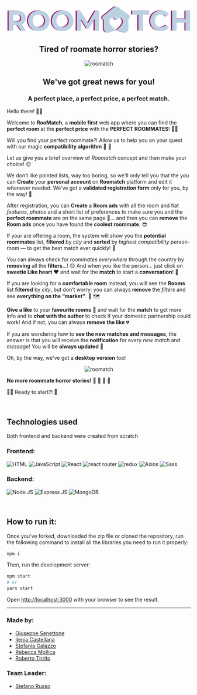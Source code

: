 <p align="center">
  <img src="./src/libs/img/logo-read-me.png" alt="roomatch" width=500/>
</p>

<h2 align="center">Tired of roomate horror stories? </h2>

<p align="center">
  <img src="https://res.cloudinary.com/db46klhlo/image/upload/v1645814655/mobile-mockup.png" alt="roomatch" />
</p>

<h2 align="center">We've got great news for you!</h2>

<h3 align="center"><b>A perfect place, a perfect price, a perfect match.</b></h3>

Hello there! 👋🏻

Welcome to <b>RooMatch</b>, a <b>mobile first</b> web app where you can find the <b>perfect room</b> at the <b>perfect price</b> with the <b>PERFECT ROOMMATES</b>! 🤙🏻

Will you find your perfect roommate?! Allow us to help you on your quest with our magic <b>compatibility algorithm</b> 🔮 👀

Let us give you a brief overview of <i>Roomatch</i> concept and then make your choice! 🙃

We don’t like pointed lists, way too boring, so we'll only tell you that the you can <b>Create</b> your <b>personal account</b> on <b>Roomatch</b> platform and edit it whenever needed. We've got a <b>validated registration form</b> only for you, by the way! 📝

After registration, you can <b>Create</b> a <b>Room ads</b> with all the room and flat <i>features</i>, <i>photos</i> and a short list of preferences to make sure you and the <b>perfect roommate</b> are on the same page 📝... and then you can <b>remove</b> the <b>Room ads</b> once you have found the <b>coolest roommate</b>. 😎 

If your are offering a room, the system will show you the <b>potential roommates</b> list, <b>filtered</b> by <i>city</i> and <b>sorted</b> by <i>highest compatibility</i> person-room — to get the best match ever quickly! 🎯

You can always check for <i>roommates everywhere</i> through the country by <b>removing</b> all the <b>filters</b>...! 😊
And when you like the person... just click on <b>sweetie Like heart</b> ❤️ and wait for the <b>match</b> to start a <b>conversation</b>! 📩 

If you are looking for a <b>comfortable room</b> instead, you will see the <b>Rooms</b> list <b>filtered</b> by <i>city</i>, but don’t worry: you can always <b>remove</b> the <i>filters</i> and see <b>everything on the “market”</b>. 🏡 🗺️

<b>Give a like</b> to your <b>favourite rooms</b> 🥰 and wait for the <b>match</b> to get more info and to <b>chat with the author</b> to check if your domestic partnership could work! And if not, you can always <b>remove the like</b> 💔

If you are wondering how to <b>see the new matches and messages</b>, the answer is that you will receive the <b>notification</b> for every <i>new match</i> and <i>message</i>! You will be <b>always updated</b> 📲

Oh, by the way, we've got a <b>desktop version</b> too!

<p align="center">
  <img src="https://res.cloudinary.com/db46klhlo/image/upload/v1645814656/desktop-mockup-.png" alt="roomatch" />
</p>

<b>No more roommate horror stories!</b> 👻 🙊 🙉 🙈 

🤙🏻 Ready to start?! 🚀

<br/>

<h2>Technologies used</h2>
<p>Both frontend and backend were created from scratch</p>
<h3>Frontend:</h3>
<p>
  <img alt="HTML" src="https://img.shields.io/badge/HTML-E34F26?logo=html5&logoColor=white&style=for-the-badge" />
  <img alt="JavaScript" src="https://img.shields.io/badge/JavaScript-323330?style=for-the-badge&logo=javascript&logoColor=F7DF1E" /> 
  <img alt="React" src="https://img.shields.io/badge/React-61DAFB?logo=react&logoColor=white&style=for-the-badge" />  
  <img alt="react router" src="https://img.shields.io/badge/React_Router-CA4245?style=for-the-badge&logo=react-router&logoColor=white" />  
  <img alt="redux" src="https://img.shields.io/badge/Redux-593D88?style=for-the-badge&logo=redux&logoColor=white" />
  <img alt="Axios" src="https://www.nicepng.com/png/detail/335-3358532_an-operating-system-for-the-brain-gets-fda.png" width=108 />
  <img alt="Sass" src="https://img.shields.io/badge/Sass-CC6699?logo=sass&logoColor=white&style=for-the-badge" />
 </p>
<h3>Backend:</h3>
<p>
  <img alt="Node JS" src="https://img.shields.io/badge/Node.js-339933?style=for-the-badge&logo=nodedotjs&logoColor=white" />
   <img alt="Express JS" src="https://img.shields.io/badge/Express.js-000000?style=for-the-badge&logo=express&logoColor=white" />
  <img alt="MongoDB" src="https://img.shields.io/badge/MongoDB-4EA94B?style=for-the-badge&logo=mongodb&logoColor=white" />
</p>
<br/>
<h2>How to run it:</h2>

Once you've forked, downloaded the zip file or cloned the repository, run the following command to install all the libraries you need to run it properly:

```
npm i 
```

Then, run the development server:

```bash
npm start
# or
yarn start
```

Open [http://localhost:3000](http://localhost:3000) with your browser to see the result.

<hr>

<h3>Made by:</h3>
<ul>
  <li>
    <a href="https://github.com/giusene">
      Giuseppe Senettone
    </a>
  </li>
  <li>
    <a href="https://github.com/kastellai">
      Ilenia Castellana
    </a>
  </li>
  <li>
    <a href="https://github.com/StefaniaGalazzo">
      Stefania Galazzo
    </a>
  </li>
  <li>
    <a href="https://github.com/rebecca-xm">
      Rebecca Mollica
    </a>
  </li>
  <li>
    <a href="https://github.com/reborto">
      Roberto Tirrito
    </a>
  </li>
</ul>

<h3>Team Leader:</h3>
<ul>
  <li>
    <a href="https://github.com/ilPhil">
      Stefano Russo
    </a>
  </li>
</ul>

